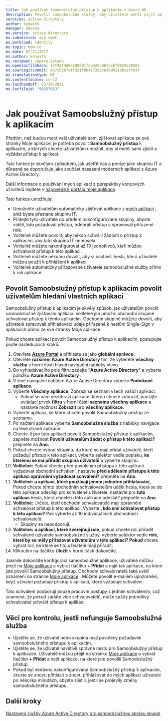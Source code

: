 ```yaml
---
title: Jak používat Samoobslužný přístup k aplikacím v Azure AD
description: Povolit samoobslužné služby, aby uživatelé mohli najít aplikace v Azure AD
services: active-directory
author: kenwith
manager: daveba
ms.service: active-directory
ms.subservice: app-mgmt
ms.workload: identity
ms.topic: how-to
ms.date: 07/11/2017
ms.author: kenwith
ms.reviewer: japere,asteen
ms.openlocfilehash: 13f91fdd9e2d9501fba426bd6facbf9824a39285
ms.sourcegitcommit: 867cb1b7a1f3a1f0b427282c648d411d0ca4f81f
ms.translationtype: MT
ms.contentlocale: cs-CZ
ms.lasthandoff: 03/19/2021
ms.locfileid: "99257013"
---
```

# <a name="how-to-use-self-service-application-access"></a>Jak používat Samoobslužný přístup k aplikacím

Předtím, než budou moct vaši uživatelé sami zjišťovat aplikace ze své stránky Moje aplikace, je potřeba povolit **Samoobslužný přístup** k aplikacím, u kterých chcete uživatelům umožnit, aby si mohli sami zjistit a vyžádat přístup k aplikaci.

Tato funkce je skvělým způsobem, jak ušetřit čas a peníze jako skupinu IT a důrazně se doporučuje jako součást nasazení moderních aplikací s Azure Active Directory.

Další informace o používání mých aplikací z perspektivy koncových uživatelů najdete v [nápovědě k portálu moje aplikace](../user-help/my-apps-portal-end-user-access.md).

Tato funkce umožňuje:

-   Umožněte uživatelům automaticky zjišťovat aplikace z [mých aplikací](https://myapps.microsoft.com/) , aniž byste přestane skupinu IT.
-   Přidejte tyto uživatele do předem nakonfigurované skupiny, abyste viděli, kdo požadoval přístup, odebrali přístup a spravovali přiřazené role.
-   Volitelně můžete povolit, aby někdo schválil žádosti o přístup k aplikacím, aby tato skupina IT nemusela.
-   Volitelně můžete nakonfigurovat až 10 jednotlivců, kteří můžou schvalovat přístup k této aplikaci.
-   Volitelně můžete někomu dovolit, aby si nastavili hesla, která uživatelé můžou použít k přihlášení k aplikaci.
-   Volitelně automaticky přiřazované uživatele samoobslužné služby přímo k roli aplikace.

## <a name="enable-self-service-application-access-to-allow-users-to-find-their-own-applications"></a>Povolit Samoobslužný přístup k aplikacím povolit uživatelům hledání vlastních aplikací

Samoobslužný přístup k aplikacím je skvělý způsob, jak uživatelům povolit samoobslužné zjišťování aplikací. volitelně jim umožní obchodní skupině schvalovat přístup k těmto aplikacím. Obchodní skupině můžete dovolit, aby uživatelé spravovali přihlašovací údaje přiřazené k heslům Single-Sign v aplikacích přímo ze své stránky Moje aplikace.

Pokud chcete aplikaci povolit Samoobslužný přístup k aplikacím, postupujte podle následujících kroků:
1. Otevřete [**Azure Portal**](https://portal.azure.com/) a přihlaste se jako **globální správce.**
2. Otevřete **rozšíření Azure Active Directory** tím, že vyberete **všechny služby** v horní části hlavní navigační nabídky vlevo.
3. Do vyhledávacího pole filtru zadejte **"Azure Active Directory**" a vyberte položku **Azure Active Directory** .
4. V levé navigační nabídce Azure Active Directory vyberte **Podnikové aplikace**.
5. Vyberte **Všechny aplikace**. Zobrazí se seznam všech vašich aplikací.
   * Pokud se vám nezobrazí aplikace, kterou chcete zobrazit, použijte ovládací prvek **filtru** v horní části **seznamu všechny aplikace** a nastavte možnost **Zobrazit** pro **všechny aplikace.**
6. Vyberte aplikaci, ke které chcete povolit Samoobslužný přístup ze seznamu.
7. Po načtení aplikace vyberte **Samoobslužná služba** z nabídky navigace na levé straně aplikace.
8. Chcete-li pro tuto aplikaci povolit Samoobslužný přístup k aplikacím, zapněte možnost **Povolit uživatelům žádat o přístup k této aplikaci?** přepněte na **Ano.**
9. Pokud chcete vybrat skupinu, do které se mají přidat uživatelé, kteří požadují přístup k této aplikaci, vyberte selektor vedle popisku, **ke kterému se má přiřadit skupina uživatelů** a vyberte skupinu.
10. **Volitelné:** Pokud chcete před povolením přístupu k této aplikaci vyžadovat obchodní schválení, nastavte **před udělením přístupu k této aplikaci oprávnění vyžadovat schválení?** přepněte na **Ano**.
11. **Volitelné: u aplikací, které používají jenom jednotné přihlašování,** Pokud chcete těmto obchodním schvalovatelům udělit hesla, která se do této aplikace odesílají pro schválené uživatele, nastavte pro **tuto aplikaci** hesla, která chcete u této aplikace odeslat? přepněte na **Ano**.
12. **Volitelné:** Určete, kteří obchodní schvalovatelé mají oprávnění schvalovat přístup k této aplikaci. Vyberte **, kdo smí schvalovat přístup k této aplikaci?** Pak vyberte až 10 individuálních obchodních schvalovatelů.
    * Skupiny se nepodporují.
13. **Volitelné:** **u aplikací, které zveřejňují role**, pokud chcete roli přiřadit schválené uživatele samoobslužné služby, vyberte selektor vedle **role, které by se měly přiřazovat uživatelům v této aplikaci? Pokud** chcete vybrat roli, ke které se tito uživatelé mají přiřadit.
14. Kliknutím na tlačítko **Uložit** v horní části dokončíte.

Jakmile dokončíte konfiguraci samoobslužné aplikace, uživatelé můžou přejít na [Moje aplikace](https://myapps.microsoft.com/) a vybrat tlačítko **+ Přidat** a najít tak aplikace, na které jste povolili Samoobslužný přístup. Obchodní schvalovatelé také uvidí oznámení na stránce [Moje aplikace](https://myapps.microsoft.com/) . Můžete povolit e-mailem upozornění, když uživatel požaduje přístup k aplikaci, která vyžaduje schválení. 

Tato schválení podporují pouze pracovní postupy s jedním schválením, což znamená, že pokud zadáte více schvalovatelů, může každý jednotlivý schvalovatel schválit přístup k aplikaci.

## <a name="things-to-check-if-self-service-isnt-working"></a>Věci pro kontrolu, jestli nefunguje Samoobslužná služba
-   Ujistěte se, že uživatel nebo skupina mají povolený požadavek samoobslužného přístupu k aplikacím.
-   Ujistěte se, že uživatel navštívil správné místo pro Samoobslužný přístup k aplikacím. Uživatelé můžou přejít na stránku [Moje aplikace](https://myapps.microsoft.com/) a vybrat tlačítko **+ Přidat** a najít aplikace, na které jste povolili Samoobslužný přístup.
-   Pokud byl nedávno nakonfigurovaný Samoobslužný přístup k aplikacím, zkuste se znovu přihlásit a znovu přihlašovat do mých aplikací uživatele po několika minutách, abyste zjistili, jestli se projevily změny samoobslužného přístupu.

## <a name="next-steps"></a>Další kroky
[Nastavení služby Azure Active Directory pro samoobslužnou správu skupin](../enterprise-users/groups-self-service-management.md)
